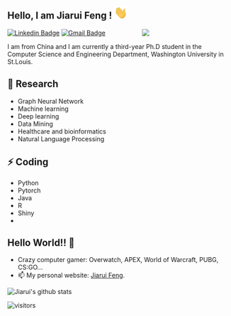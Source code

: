 <h2> Hello, I am Jiarui Feng ! <img src="https://raw.githubusercontent.com/ABSphreak/ABSphreak/master/gifs/Hi.gif" width="30px"></h2>

<img align='right' src='https://user-images.githubusercontent.com/5713670/87202985-820dcb80-c2b6-11ea-9f56-7ec461c497c3.gif' width='200"'>

[![Linkedin Badge](https://img.shields.io/badge/-JiaruiFeng-blue?style=flat-square&logo=Linkedin&logoColor=white&link=https://www.linkedin.com/in/jiarui-feng-94ba7a189/)](https://www.linkedin.com/in/jiarui-feng-94ba7a189/) 
[![Gmail Badge](https://img.shields.io/badge/-feng.jiarui@wustl.edu-c14438?style=flat-square&logo=Gmail&logoColor=white&link=feng.jiarui@wustl.edu)](feng.jiarui@wustl.edu)

I am from China and I am currently a third-year Ph.D student in the Computer Science and Engineering Department, Washington University in St.Louis.
## 👯 Research
* Graph Neural Network
* Machine learning
* Deep learning
* Data Mining
* Healthcare and bioinformatics
* Natural Language Processing
## ⚡ Coding
- Python
- Pytorch
- Java
- R
- Shiny
- 
## Hello World!! 🤔
- Crazy computer gamer: Overwatch, APEX, World of Warcraft, PUBG, CS:GO...
- 📫 My personal website: [Jiarui Feng](https://jiaruifeng.github.io).

![Jiarui's github stats](https://github-readme-stats.vercel.app/api?username=JiaruiFeng&hide=["issues"]&show_icons=true&theme=vue)

![visitors](https://visitor-badge.glitch.me/badge?page_id=harshkumarkhatri.harshkumarkhatri)
